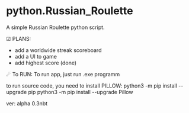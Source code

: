 # python.Russian_Roulette
A simple Russian Roulette python script. 

☑ PLANS:
- add a worldwide streak scoreboard
- add a UI to game
- add highest score (done)

☄ To RUN:
To run app, just run .exe programm

to run source code, you need to install PILLOW:
python3 -m pip install --upgrade pip
python3 -m pip install --upgrade Pillow


ver: alpha 0.3nbt
